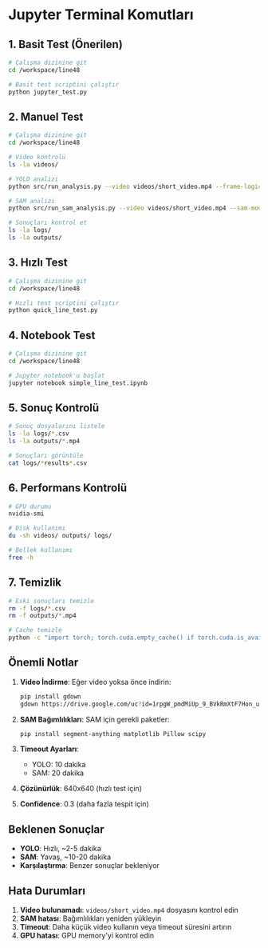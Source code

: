 # Jupyter Terminal Komutları

## 1. Basit Test (Önerilen)

```bash
# Çalışma dizinine git
cd /workspace/line48

# Basit test scriptini çalıştır
python jupyter_test.py
```

## 2. Manuel Test

```bash
# Çalışma dizinine git
cd /workspace/line48

# Video kontrolü
ls -la videos/

# YOLO analizi
python src/run_analysis.py --video videos/short_video.mp4 --frame-logic --confidence 0.3 --iou 0.5 --imgsz 640

# SAM analizi
python src/run_sam_analysis.py --video videos/short_video.mp4 --sam-model vit_b --confidence 0.3 --iou 0.5 --imgsz 640 --download-sam

# Sonuçları kontrol et
ls -la logs/
ls -la outputs/
```

## 3. Hızlı Test

```bash
# Çalışma dizinine git
cd /workspace/line48

# Hızlı test scriptini çalıştır
python quick_line_test.py
```

## 4. Notebook Test

```bash
# Çalışma dizinine git
cd /workspace/line48

# Jupyter notebook'u başlat
jupyter notebook simple_line_test.ipynb
```

## 5. Sonuç Kontrolü

```bash
# Sonuç dosyalarını listele
ls -la logs/*.csv
ls -la outputs/*.mp4

# Sonuçları görüntüle
cat logs/*results*.csv
```

## 6. Performans Kontrolü

```bash
# GPU durumu
nvidia-smi

# Disk kullanımı
du -sh videos/ outputs/ logs/

# Bellek kullanımı
free -h
```

## 7. Temizlik

```bash
# Eski sonuçları temizle
rm -f logs/*.csv
rm -f outputs/*.mp4

# Cache temizle
python -c "import torch; torch.cuda.empty_cache() if torch.cuda.is_available() else None"
```

## Önemli Notlar

1. **Video İndirme**: Eğer video yoksa önce indirin:
   ```bash
   pip install gdown
   gdown https://drive.google.com/uc?id=1rpgW_pmdMiUp_9_BVkRmXtF7Hon_u1gC -O videos/short_video.mp4
   ```

2. **SAM Bağımlılıkları**: SAM için gerekli paketler:
   ```bash
   pip install segment-anything matplotlib Pillow scipy
   ```

3. **Timeout Ayarları**: 
   - YOLO: 10 dakika
   - SAM: 20 dakika

4. **Çözünürlük**: 640x640 (hızlı test için)

5. **Confidence**: 0.3 (daha fazla tespit için)

## Beklenen Sonuçlar

- **YOLO**: Hızlı, ~2-5 dakika
- **SAM**: Yavaş, ~10-20 dakika
- **Karşılaştırma**: Benzer sonuçlar bekleniyor

## Hata Durumları

1. **Video bulunamadı**: `videos/short_video.mp4` dosyasını kontrol edin
2. **SAM hatası**: Bağımlılıkları yeniden yükleyin
3. **Timeout**: Daha küçük video kullanın veya timeout süresini artırın
4. **GPU hatası**: GPU memory'yi kontrol edin 